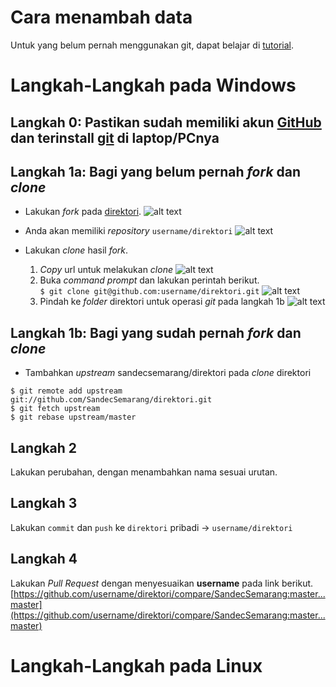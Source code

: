# Cara menambah data
Untuk yang belum pernah menggunakan git, dapat belajar di [tutorial](https://github.com/endymuhardin/belajarGit).

# Langkah-Langkah pada Windows

## Langkah 0: Pastikan sudah memiliki akun [GitHub](https://github.com/) dan terinstall [git](https://git-scm.com/downloads) di laptop/PCnya

## Langkah 1a: Bagi yang belum pernah *fork* dan *clone*
- Lakukan *fork* pada [direktori](https://github.com/SandecSemarang/direktori).
![alt text](https://github.com/SandecSemarang/direktori/tree/master/images/gitwindows-1a-1-fork.jpg)

- Anda akan memiliki *repository* `username/direktori`
![alt text](https://github.com/SandecSemarang/direktori/tree/master/images/gitwindows-1a-2-hasil-fork.jpg)

- Lakukan *clone* hasil *fork*.
  1. *Copy* url untuk melakukan *clone*
  ![alt text](https://github.com/SandecSemarang/direktori/tree/master/images/gitwindows-1a-3-copy.jpg)
  2. Buka *command prompt* dan lakukan perintah berikut.<br />
  `$ git clone git@github.com:username/direktori.git`
  ![alt text](https://github.com/SandecSemarang/direktori/tree/master/images/gitwindows-1a-4-cmd.jpg)
  3. Pindah ke *folder* direktori untuk operasi *git* pada langkah 1b
  ![alt text](https://github.com/SandecSemarang/direktori/tree/master/images/gitwindows-1a-5-cd.jpg)

## Langkah 1b: Bagi yang sudah pernah *fork* dan *clone*
- Tambahkan *upstream* sandecsemarang/direktori pada *clone* direktori

`$ git remote add upstream git://github.com/SandecSemarang/direktori.git`<br/>
`$ git fetch upstream`<br/>
`$ git rebase upstream/master`<br/>

## Langkah 2
Lakukan perubahan, dengan menambahkan nama sesuai urutan.

## Langkah 3
Lakukan `commit` dan `push` ke `direktori` pribadi -> `username/direktori`

## Langkah 4
Lakukan *Pull Request* dengan menyesuaikan **username**  pada link berikut.<br/>
[https://github.com/username/direktori/compare/SandecSemarang:master...master](https://github.com/username/direktori/compare/SandecSemarang:master...master)


# Langkah-Langkah pada Linux
